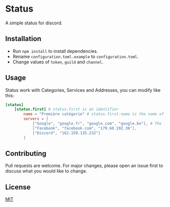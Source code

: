 # Status

A simple status for discord.

## Installation

- Run `npm install` to install dependencies.
- Rename `configuration.toml.example` to `configuration.toml`.
- Change values of `token`, `guild` and `channel`.


## Usage

Status work with Categories, Services and Addresses, you can modify like this:

```toml
[status]
    [status.first] # status.first is an identifier
        name = "Première catégorie" # status.first.name is the name of the Category
        servers = [
            ["Google", "google.fr", "google.com", "google.be"], # The first element is the name of the Service, the following are its addresses (The ping is determinated by last address)
            ["Facebook", "facebook.com", "179.60.192.36"],
            ["Discord", "162.159.135.232"]
        ]
```

## Contributing
Pull requests are welcome. For major changes, please open an issue first to discuss what you would like to change.

## License
[MIT](https://choosealicense.com/licenses/mit/)